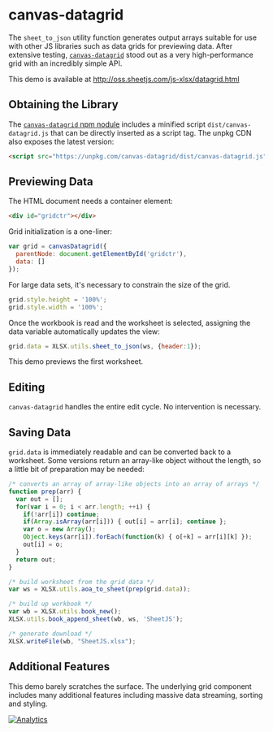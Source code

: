 # canvas-datagrid

The `sheet_to_json` utility function generates output arrays suitable for use
with other JS libraries such as data grids for previewing data.  After extensive
testing, [`canvas-datagrid`](https://tonygermaneri.github.io/canvas-datagrid/)
stood out as a very high-performance grid with an incredibly simple API.

This demo is available at <http://oss.sheetjs.com/js-xlsx/datagrid.html>

## Obtaining the Library

The [`canvas-datagrid` npm nodule](http://npm.im/canvas-datagrid) includes a
minified script `dist/canvas-datagrid.js` that can be directly inserted as a
script tag.  The unpkg CDN also exposes the latest version:

```html
<script src="https://unpkg.com/canvas-datagrid/dist/canvas-datagrid.js"></script>
```

## Previewing Data

The HTML document needs a container element:

```html
<div id="gridctr"></div>
```

Grid initialization is a one-liner:

```js
var grid = canvasDatagrid({
  parentNode: document.getElementById('gridctr'),
  data: []
});
```

For large data sets, it's necessary to constrain the size of the grid.

```js
grid.style.height = '100%';
grid.style.width = '100%';
```

Once the workbook is read and the worksheet is selected, assigning the data
variable automatically updates the view:

```js
grid.data = XLSX.utils.sheet_to_json(ws, {header:1});
```

This demo previews the first worksheet.

## Editing

`canvas-datagrid` handles the entire edit cycle.  No intervention is necessary.

## Saving Data

`grid.data` is immediately readable and can be converted back to a worksheet.
Some versions return an array-like object without the length, so a little bit of
preparation may be needed:

```js
/* converts an array of array-like objects into an array of arrays */
function prep(arr) {
  var out = [];
  for(var i = 0; i < arr.length; ++i) {
    if(!arr[i]) continue;
    if(Array.isArray(arr[i])) { out[i] = arr[i]; continue };
    var o = new Array();
    Object.keys(arr[i]).forEach(function(k) { o[+k] = arr[i][k] });
    out[i] = o;
  }
  return out;
}

/* build worksheet from the grid data */
var ws = XLSX.utils.aoa_to_sheet(prep(grid.data));

/* build up workbook */
var wb = XLSX.utils.book_new();
XLSX.utils.book_append_sheet(wb, ws, 'SheetJS');

/* generate download */
XLSX.writeFile(wb, "SheetJS.xlsx");
```

## Additional Features

This demo barely scratches the surface.  The underlying grid component includes
many additional features including massive data streaming, sorting and styling.

[![Analytics](https://ga-beacon.appspot.com/UA-36810333-1/SheetJS/js-xlsx?pixel)](https://github.com/SheetJS/js-xlsx)
